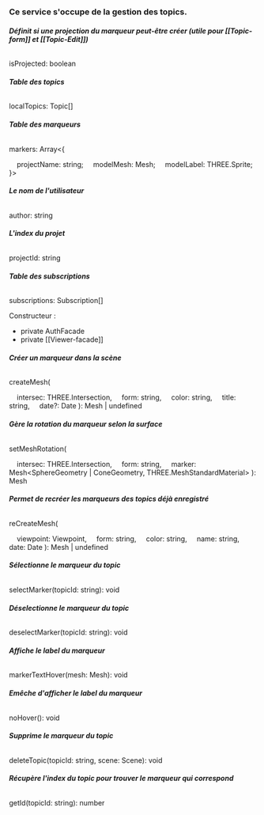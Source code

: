 ### Ce service s'occupe de la gestion des topics.


###### **Définit si une projection du marqueur peut-être créer (utile pour [[Topic-form]] et [[Topic-Edit]])**
isProjected: boolean

###### **Table des topics**
localTopics: Topic[]

###### **Table des marqueurs**
markers: Array<{

    projectName: string;
    modelMesh: Mesh;
    modelLabel: THREE.Sprite;
}>

###### **Le nom de l'utilisateur**
author: string

###### **L'index du projet**
projectId: string

###### **Table des subscriptions**
subscriptions: Subscription[]

Constructeur :
- private AuthFacade
- private [[Viewer-facade]]

###### **Créer un marqueur dans la scène**
createMesh(

    intersec: THREE.Intersection,
    form: string,
    color: string,
    title: string,
    date?: Date
): Mesh | undefined

###### **Gère la rotation du marqueur selon la surface**
setMeshRotation(

    intersec: THREE.Intersection,
    form: string,
    marker: Mesh<SphereGeometry | ConeGeometry, THREE.MeshStandardMaterial>
): Mesh

###### **Permet de recréer les marqueurs des topics déjà enregistré**
reCreateMesh(

    viewpoint: Viewpoint,
    form: string,
    color: string,
    name: string,
    date: Date
): Mesh | undefined

###### **Sélectionne le marqueur du topic**
selectMarker(topicId: string): void

###### **Déselectionne le marqueur du topic**
deselectMarker(topicId: string): void

###### **Affiche le label du marqueur**
markerTextHover(mesh: Mesh): void

###### **Emêche d'afficher le label du marqueur**
noHover(): void

###### **Supprime le marqueur du topic**
deleteTopic(topicId: string, scene: Scene): void

###### **Récupère l'index du topic pour trouver le marqueur qui correspond**
getId(topicId: string): number